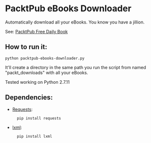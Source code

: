 # PacktPub eBooks Downloader

Automatically download all your eBooks. You know you have a jillion.

See: [PacktPub Free Daily Book](https://www.packtpub.com/packt/offers/free-learning)


## How to run it:
	python packtpub-ebooks-downloader.py
	
It'll create a directory in the same path you run the script from named "packt_downloads" with all your eBooks.

Tested working on Python 2.7.11

## Dependencies:


* [Requests](http://docs.python-requests.org/en/latest/):

		pip install requests
	
* [lxml](http://lxml.de/):

		pip install lxml
	
